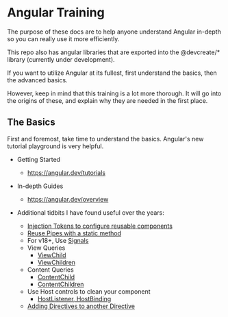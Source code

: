 # Angular Training

The purpose of these docs are to help anyone understand Angular in-depth so you can really use it more efficiently.

This repo also has angular libraries that are exported into the @devcreate/* library (currently under development).

If you want to utilize Angular at its fullest, first understand the basics, then the advanced basics.

However, keep in mind that this training is a lot more thorough. It will go into the origins of these, and explain why they are needed in the first place.

## The Basics

First and foremost, take time to understand the basics. Angular's new tutorial playground is very helpful.

- Getting Started
  - https://angular.dev/tutorials

- In-depth Guides
  - https://angular.dev/overview

- Additional tidbits I have found useful over the years:
  - [Injection Tokens to configure reusable components](https://angular.dev/guide/di/dependency-injection-providers#using-an-injectiontoken-object)
  - [Reuse Pipes with a static method](./reuse-pipes-with-static-method.md#modal)
  - For v18+, Use [Signals](https://angular.dev/guide/signals)
  - View Queries
    - [ViewChild](https://angular.dev/api/core/ViewChild?tab=description)
    - [ViewChildren](https://angular.dev/api/core/ViewChildren?tab=description)
  - Content Queries
    - [ContentChild](https://angular.dev/api/core/ContentChild?tab=description)
    - [ContentChildren](https://angular.dev/api/core/ContentChildren?tab=description)
  - Use Host controls to clean your component
    - [HostListener, HostBinding](https://angular.dev/guide/components/host-elements#the-hostbinding-and-hostlistener-decorators)
  - [Adding Directives to another Directive](https://angular.dev/guide/directives/directive-composition-api#adding-directives-to-another-directive)
